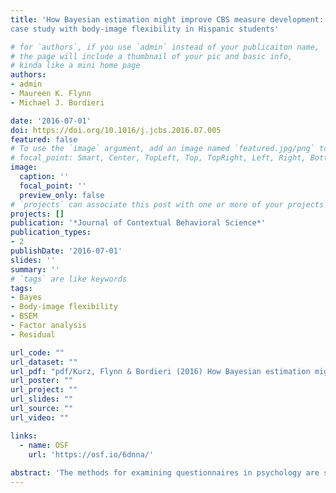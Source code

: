 ```yaml
---
title: 'How Bayesian estimation might improve CBS measure development: A
case study with body-image flexibility in Hispanic students'

# for `authors`, if you use `admin` instead of your publicaiton name,
# the page will include a thumbnail of your pic and basic info,
# kinda like a mini home page
authors:
- admin
- Maureen K. Flynn
- Michael J. Bordieri

date: '2016-07-01'
doi: https://doi.org/10.1016/j.jcbs.2016.07.005
featured: false
# To use the `image` argument, add an image named `featured.jpg/png` to your page's folder.
# focal_point: Smart, Center, TopLeft, Top, TopRight, Left, Right, BottomLeft, Bottom, BottomRight.
image:
  caption: ''
  focal_point: ''
  preview_only: false
# `projects` can associate this post with one or more of your projects
projects: []
publication: '*Journal of Contextual Behavioral Science*'
publication_types:
- 2
publishDate: '2016-07-01'
slides: ''
summary: ''
# `tags` are like keywords
tags:
- Bayes
- Body-image flexibility
- BSEM
- Factor analysis
- Residual

url_code: ""
url_dataset: ""
url_pdf: "pdf/Kurz, Flynn & Bordieri (2016) How Bayesian estimation might improve CBS measure development.pdf"
url_poster: ""
url_project: ""
url_slides: ""
url_source: ""
url_video: ""

links:
  - name: OSF
    url: 'https://osf.io/6dnna/'
    
abstract: 'The methods for examining questionnaires in psychology are steeped in conventional statistics. However, many within the social sciences have started exploring Bayesian methods as an alternative to the conventional approach. This paper highlights the usefulness of Bayesian methodology for factor analysis, using the Body Image Acceptance and Action Questionnaire (BI-AAQ) as a case study. In an all-Hispanic undergraduate sample (*n* = 289), we compared techniques from Bayesian and frequentist estimation for examining the factor structure of the BI-AAQ. Results indicated Bayesian estimation was flexible and offered unique insights relative to the conventional frequentist approach. We conclude the BI-AAQ was a structurally valid measure for our all-Hispanic sample and that Bayesian methods may be fruitful for further evaluation within the contextual behavioral science community'
---
```


